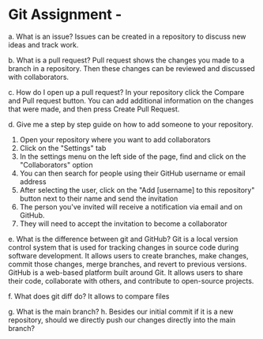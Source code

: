 # Git Assignment - <OlgaKt>

a. What is an issue?
Issues can be created in a repository to discuss new ideas and track work.

b. What is a pull request?
Pull request shows the changes you made to a branch in a repository. Then these changes can be reviewed and discussed with collaborators.

c. How do I open up a pull request?
In your repository click the Compare and Pull request button. You can add additional information on the changes that were made, and then press Create Pull Request. 

d. Give me a step by step guide on how to add someone to your repository.
1. Open your repository where you want to add collaborators
2. Click on the "Settings" tab 
3. In the settings menu on the left side of the page, find and click on the "Collaborators" option
4. You can then search for people using their GitHub username or email address
5. After selecting the user, click on the "Add [username] to this repository" button next to their name and send the invitation
6. The person you've invited will receive a notification via email and on GitHub.
7. They will need to accept the invitation to become a collaborator

e. What is the difference between git and GitHub?
Git is a local version control system that is used for tracking changes in source code during software development. It allows users to create branches, make changes, commit those changes, merge branches, and revert to previous versions. 
GitHub is a web-based platform built around Git. It allows users to share their code, collaborate with others, and contribute to open-source projects.

f. What does git diff do?
It allows to compare files

g. What is the main branch?
h. Besides our initial commit if it is a new repository, should we directly push our changes directly into the main branch?

